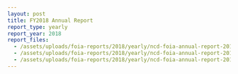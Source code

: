 ```yaml
---
layout: post
title: FY2018 Annual Report
report_type: yearly
report_year: 2018
report_files:
  - /assets/uploads/foia-reports/2018/yearly/ncd-foia-annual-report-2018.docx
  - /assets/uploads/foia-reports/2018/yearly/ncd-foia-annual-report-2018.pdf
  - /assets/uploads/foia-reports/2018/yearly/ncd-foia-annual-report-2018.xml
---
```

